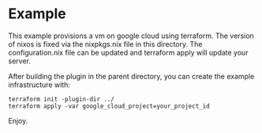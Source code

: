 # Example

This example provisions a vm on google cloud using terraform.
The version of nixos is fixed via the nixpkgs.nix file in this directory.
The configuration.nix file can be updated and terraform apply will update
your server.

After building the plugin in the parent directory, you can create the example infrastructure with:

```
terraform init -plugin-dir ../ 
terraform apply -var google_cloud_project=your_project_id
```

Enjoy.